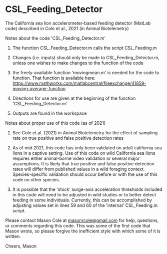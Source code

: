 # CSL_Feeding_Detector
The California sea lion accelerometer-based feeding detector (MatLab code) described in Cole et al., 2021 (in Animal Biotelemetry)

Notes about the code 'CSL_Feeding_Detector.m'

1. The function CSL_Feeding_Detector.m calls the script CSL_Feeding.m

2. Changes (i.e. inputs) should only be made to CSL_Feeding_Detector.m, 
	unless one wishes to make changes to the function of the code
	
3. the freely-available function 'movingmean.m' is needed for the code 
	to function.  That function is available here: https://www.mathworks.com/matlabcentral/fileexchange/41859-moving-average-function
	
4. Directions for use are given at the beginning of the function 'CSL_Feeding_Detector.m'

5. Outputs are found in the workspace 


Notes about proper use of this code (as of 2021) 

1. See Cole et al. (2021) in Animal Biotelemetry for the effect of sampling rate on true positive and false positive detection rates 
	
2. As of mid 2021, this code has only been validated on adult california sea lions in a captive setting. 
	Use of this code on wild California sea lions requires either animal-borne video validation or 
	several major assumptions. It is likely that true positive and false positive detection rates 
	will differ from published values in a wild foraging context. Species-specific validation should occur before or with
	the use of this code on other species. 
	
3. It is possible that the 'stock' surge-axis acceleration thresholds included in this code will need to be adjusted 
	in wild studies or to better detect feeding in some individuals. Currently, this can be accomplished
	by adjusting values set in lines 59 and 60 of the 'internal' CSL_Feeding.m script. 
	

Please contact Mason Cole at masonrcole@gmail.com for help, questions, or comments regarding this code. This was some 
of the first code that Mason wrote, so please forgive the inefficient style with which some of it is written. 

Cheers,
Mason 
